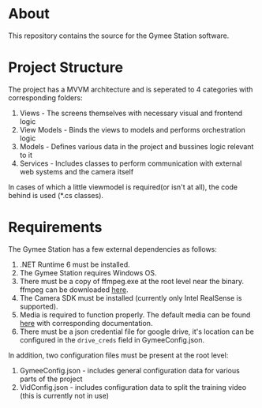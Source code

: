 # About
This repository contains the source for the Gymee Station software.

# Project Structure
The project has a MVVM architecture and is seperated to 4 categories with corresponding folders:  
1. Views - The screens themselves with necessary visual and frontend logic
2. View Models - Binds the views to models and performs orchestration logic
3. Models - Defines various data in the project and bussines logic relevant to it
4. Services - Includes classes to perform communication with external web systems and the camera itself

In cases of which a little viewmodel is required(or isn't at all), the code behind is used (*.cs classes).

# Requirements
The Gymee Station has a few external dependencies as follows:  

1. .NET Runtime 6 must be installed.
2. The Gymee Station requires Windows OS.
3. There must be a copy of ffmpeg.exe at the root level near the binary. ffmpeg can be downloaded [here](https://www.ffmpeg.org/download.html).
4. The Camera SDK must be installed (currently only Intel RealSense is supported).
5. Media is required to function properly. The default media can be found [here](https://google.com) with corresponding documentation.
6. There must be a json credential file for google drive, it's location can be configured in the  `drive_creds` field in GymeeConfig.json.

In addition, two configuration files must be present at the root level:  
1. GymeeConfig.json - includes general configuration data for various parts of the project
2. VidConfig.json - includes configuration data to split the training video (this is currently not in use)

